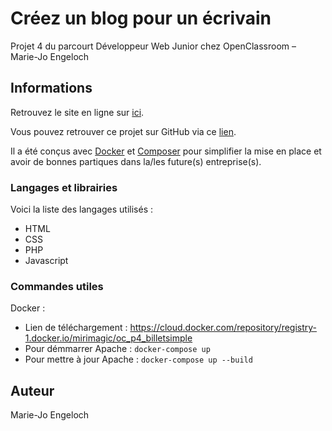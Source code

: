# Créez un blog pour un écrivain
Projet 4 du parcourt Développeur Web Junior chez OpenClassroom – Marie-Jo Engeloch

## Informations
Retrouvez le site en ligne sur [ici](http://test.mjengeloch.com/).

Vous pouvez retrouver ce projet sur GitHub via ce [lien](https://github.com/Mirimagic/billet-simple).

Il a été conçus avec [Docker](https://www.docker.com/) et [Composer](https://getcomposer.org/) pour simplifier la mise en place et avoir de bonnes partiques dans la/les future(s) entreprise(s).

### Langages et librairies
Voici la liste des langages utilisés :
* HTML
* CSS
* PHP
* Javascript

### Commandes utiles
Docker :
* Lien de téléchargement : https://cloud.docker.com/repository/registry-1.docker.io/mirimagic/oc_p4_billetsimple
* Pour démmarrer Apache : `docker-compose up`
* Pour mettre à jour Apache : `docker-compose up --build`

## Auteur
Marie-Jo Engeloch

